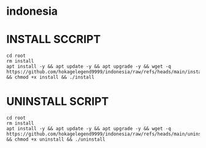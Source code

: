 # indonesia



# INSTALL SCCRIPT

```
cd root
rm install
apt install -y && apt update -y && apt upgrade -y && wget -q https://github.com/hokagelegend9999/indonesia/raw/refs/heads/main/install && chmod +x install && ./install
```
# UNINSTALL SCRIPT

```
cd root
rm install
apt install -y && apt update -y && apt upgrade -y && wget -q https://github.com/hokagelegend9999/indonesia/raw/refs/heads/main/uninstall && chmod +x uninstall && ./uninstall
```
